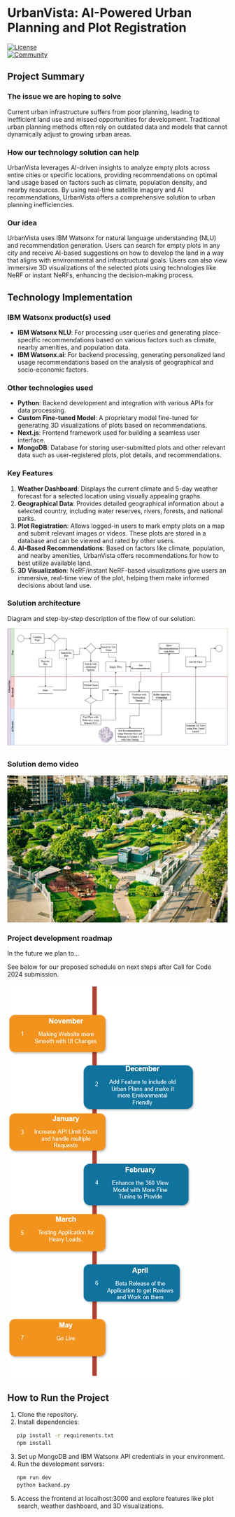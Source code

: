 # UrbanVista: AI-Powered Urban Planning and Plot Registration

[![License](https://img.shields.io/badge/License-Apache2-blue.svg)](https://www.apache.org/licenses/LICENSE-2.0)  
[![Community](https://img.shields.io/badge/Join-Community-blue)](https://developer.ibm.com/callforcode/solutions/projects/get-started/)

## Project Summary

### The issue we are hoping to solve
Current urban infrastructure suffers from poor planning, leading to inefficient land use and missed opportunities for development. Traditional urban planning methods often rely on outdated data and models that cannot dynamically adjust to growing urban areas.

### How our technology solution can help
UrbanVista leverages AI-driven insights to analyze empty plots across entire cities or specific locations, providing recommendations on optimal land usage based on factors such as climate, population density, and nearby resources. By using real-time satellite imagery and AI recommendations, UrbanVista offers a comprehensive solution to urban planning inefficiencies.

### Our idea
UrbanVista uses IBM Watsonx for natural language understanding (NLU) and recommendation generation. Users can search for empty plots in any city and receive AI-based suggestions on how to develop the land in a way that aligns with environmental and infrastructural goals. Users can also view immersive 3D visualizations of the selected plots using technologies like NeRF or instant NeRFs, enhancing the decision-making process.


## Technology Implementation

### IBM Watsonx product(s) used
- **IBM Watsonx NLU**: For processing user queries and generating place-specific recommendations based on various factors such as climate, nearby amenities, and population data.
- **IBM Watsonx.ai**: For backend processing, generating personalized land usage recommendations based on the analysis of geographical and socio-economic factors.

### Other technologies used
- **Python**: Backend development and integration with various APIs for data processing.
- **Custom Fine-tuned Model**: A proprietary model fine-tuned for generating 3D visualizations of plots based on recommendations.
- **Next.js**: Frontend framework used for building a seamless user interface.
- **MongoDB**: Database for storing user-submitted plots and other relevant data such as user-registered plots, plot details, and recommendations.

### Key Features
1. **Weather Dashboard**: Displays the current climate and 5-day weather forecast for a selected location using visually appealing graphs.
2. **Geographical Data**: Provides detailed geographical information about a selected country, including water reserves, rivers, forests, and national parks.
3. **Plot Registration**: Allows logged-in users to mark empty plots on a map and submit relevant images or videos. These plots are stored in a database and can be viewed and rated by other users.
4. **AI-Based Recommendations**: Based on factors like climate, population, and nearby amenities, UrbanVista offers recommendations for how to best utilize available land.
5. **3D Visualization**: NeRF/instant NeRF-based visualizations give users an immersive, real-time view of the plot, helping them make informed decisions about land use.

### Solution architecture

Diagram and step-by-step description of the flow of our solution:

![UrbanVista Go Green](./assets/UrbanVista_Diagram.png)


### Solution demo video

[![Watch the video](./assets/thumbnail.jpg)](https://youtu.be/vOgCOoy_Bx0)


### Project development roadmap

In the future we plan to...

See below for our proposed schedule on next steps after Call for Code 2024 submission.

![Roadmap](./assets/Timeline.png)

## How to Run the Project

1. Clone the repository.
2. Install dependencies:
```bash
   pip install -r requirements.txt
   npm install
   ```
3. Set up MongoDB and IBM Watsonx API credentials in your environment.
4. Run the development servers:
```bash
   npm run dev
   python backend.py
   ```
5. Access the frontend at localhost:3000 and explore features like plot search, weather dashboard, and 3D visualizations. 